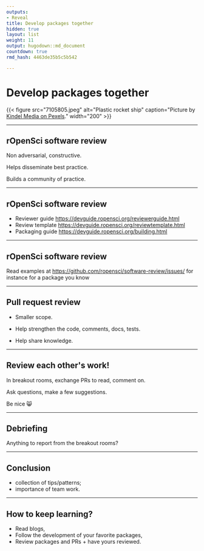 ```yaml
---
outputs:
- Reveal
title: Develop packages together
hidden: true
layout: list
weight: 11
output: hugodown::md_document
countdown: true
rmd_hash: 4463de35b5c5b542

---
```


# Develop packages together

<div class="highlight">

</div>

<div class="highlight">

{{< figure src="7105805.jpeg" alt="Plastic rocket ship" caption="Picture by [Kindel Media on Pexels](https://www.pexels.com/photo/close-up-shot-of-a-rocket-on-the-grass-7105805/)." width="200" >}}

</div>

------------------------------------------------------------------------

## rOpenSci software review

Non adversarial, constructive.

Helps disseminate best practice.

Builds a community of practice.

------------------------------------------------------------------------

## rOpenSci software review

-   Reviewer guide <https://devguide.ropensci.org/reviewerguide.html>
-   Review template <https://devguide.ropensci.org/reviewtemplate.html>
-   Packaging guide <https://devguide.ropensci.org/building.html>

------------------------------------------------------------------------

## rOpenSci software review

Read examples at <https://github.com/ropensci/software-review/issues/> for instance for a package you know

------------------------------------------------------------------------

## Pull request review

-   Smaller scope.

-   Help strengthen the code, comments, docs, tests.

-   Help share knowledge.

------------------------------------------------------------------------

## Review each other's work!

In breakout rooms, exchange PRs to read, comment on.

Ask questions, make a few suggestions.

Be nice :smile_cat:

------------------------------------------------------------------------

## Debriefing

Anything to report from the breakout rooms?

------------------------------------------------------------------------

## Conclusion

-   collection of tips/patterns;
-   importance of team work.

------------------------------------------------------------------------

## How to keep learning?

-   Read blogs,
-   Follow the development of your favorite packages,
-   Review packages and PRs + have yours reviewed.


